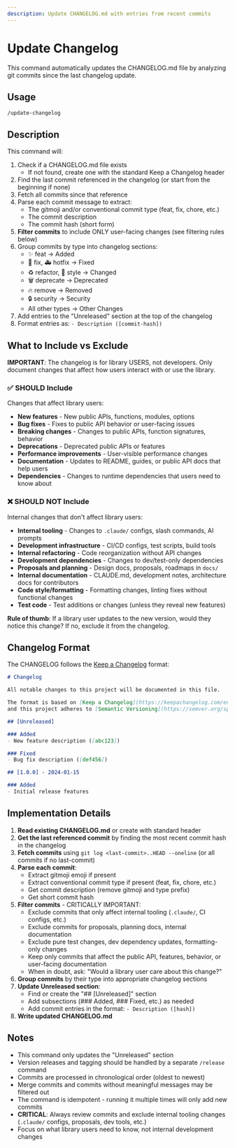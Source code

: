 ```yaml
---
description: Update CHANGELOG.md with entries from recent commits
---
```


# Update Changelog

This command automatically updates the CHANGELOG.md file by analyzing git commits since the last changelog update.

## Usage

```
/update-changelog
```

## Description

This command will:

1. Check if a CHANGELOG.md file exists
   - If not found, create one with the standard Keep a Changelog header
2. Find the last commit referenced in the changelog (or start from the beginning if none)
3. Fetch all commits since that reference
4. Parse each commit message to extract:
   - The gitmoji and/or conventional commit type (feat, fix, chore, etc.)
   - The commit description
   - The commit hash (short form)
5. **Filter commits** to include ONLY user-facing changes (see filtering rules below)
6. Group commits by type into changelog sections:
   - ✨ feat → Added
   - 🐛 fix, 🚑️ hotfix → Fixed
   - ♻️ refactor, 🎨 style → Changed
   - 🗑️ deprecate → Deprecated
   - 🔥 remove → Removed
   - 🔒️ security → Security
   - All other types → Other Changes
7. Add entries to the "Unreleased" section at the top of the changelog
8. Format entries as: `- Description ([commit-hash])`

## What to Include vs Exclude

**IMPORTANT**: The changelog is for library USERS, not developers. Only document changes that affect how users interact with or use the library.

### ✅ SHOULD Include

Changes that affect library users:
- **New features** - New public APIs, functions, modules, options
- **Bug fixes** - Fixes to public API behavior or user-facing issues
- **Breaking changes** - Changes to public APIs, function signatures, behavior
- **Deprecations** - Deprecated public APIs or features
- **Performance improvements** - User-visible performance changes
- **Documentation** - Updates to README, guides, or public API docs that help users
- **Dependencies** - Changes to runtime dependencies that users need to know about

### ❌ SHOULD NOT Include

Internal changes that don't affect library users:
- **Internal tooling** - Changes to `.claude/` configs, slash commands, AI prompts
- **Development infrastructure** - CI/CD configs, test scripts, build tools
- **Internal refactoring** - Code reorganization without API changes
- **Development dependencies** - Changes to dev/test-only dependencies
- **Proposals and planning** - Design docs, proposals, roadmaps in `docs/`
- **Internal documentation** - CLAUDE.md, development notes, architecture docs for contributors
- **Code style/formatting** - Formatting changes, linting fixes without functional changes
- **Test code** - Test additions or changes (unless they reveal new features)

**Rule of thumb**: If a library user updates to the new version, would they notice this change? If no, exclude it from the changelog.

## Changelog Format

The CHANGELOG follows the [Keep a Changelog](https://keepachangelog.com/) format:

```markdown
# Changelog

All notable changes to this project will be documented in this file.

The format is based on [Keep a Changelog](https://keepachangelog.com/en/1.0.0/),
and this project adheres to [Semantic Versioning](https://semver.org/spec/v2.0.0.html).

## [Unreleased]

### Added
- New feature description ([abc123])

### Fixed
- Bug fix description ([def456])

## [1.0.0] - 2024-01-15

### Added
- Initial release features
```

## Implementation Details

1. **Read existing CHANGELOG.md** or create with standard header
2. **Get the last referenced commit** by finding the most recent commit hash in the changelog
3. **Fetch commits** using `git log <last-commit>..HEAD --oneline` (or all commits if no last-commit)
4. **Parse each commit**:
   - Extract gitmoji emoji if present
   - Extract conventional commit type if present (feat, fix, chore, etc.)
   - Get commit description (remove gitmoji and type prefix)
   - Get short commit hash
5. **Filter commits** - CRITICALLY IMPORTANT:
   - Exclude commits that only affect internal tooling (`.claude/`, CI configs, etc.)
   - Exclude commits for proposals, planning docs, internal documentation
   - Exclude pure test changes, dev dependency updates, formatting-only changes
   - Keep only commits that affect the public API, features, behavior, or user-facing documentation
   - When in doubt, ask: "Would a library user care about this change?"
6. **Group commits** by their type into appropriate changelog sections
7. **Update Unreleased section**:
   - Find or create the "## [Unreleased]" section
   - Add subsections (### Added, ### Fixed, etc.) as needed
   - Add commit entries in the format: `- Description ([hash])`
8. **Write updated CHANGELOG.md**

## Notes

- This command only updates the "Unreleased" section
- Version releases and tagging should be handled by a separate `/release` command
- Commits are processed in chronological order (oldest to newest)
- Merge commits and commits without meaningful messages may be filtered out
- The command is idempotent - running it multiple times will only add new commits
- **CRITICAL**: Always review commits and exclude internal tooling changes (`.claude/` configs, proposals, dev tools, etc.)
- Focus on what library users need to know, not internal development changes
